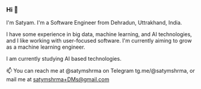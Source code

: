 <!--## Welcome to GitHub Pages

You can use the [editor on GitHub](https://github.com/satymshrma/satymshrma.github.io/edit/main/README.md) to maintain and preview the content for your website in Markdown files.

Whenever you commit to this repository, GitHub Pages will run [Jekyll](https://jekyllrb.com/) to rebuild the pages in your site, from the content in your Markdown files.

### Markdown

Markdown is a lightweight and easy-to-use syntax for styling your writing. It includes conventions for

```markdown
Syntax highlighted code block

# Header 1
## Header 2
### Header 3

- Bulleted
- List

1. Numbered
2. List

**Bold** and _Italic_ and `Code` text

[Link](url) and ![Image](src)
```

For more details see [GitHub Flavored Markdown](https://guides.github.com/features/mastering-markdown/).

### Jekyll Themes

Your Pages site will use the layout and styles from the Jekyll theme you have selected in your [repository settings](https://github.com/satymshrma/satymshrma.github.io/settings/pages). The name of this theme is saved in the Jekyll `_config.yml` configuration file.

### Support or Contact

Having trouble with Pages? Check out our [documentation](https://docs.github.com/categories/github-pages-basics/) or [contact support](https://support.github.com/contact) and we’ll help you sort it out.
-->
### Hi 👋

I'm Satyam. I'm a Software Engineer from Dehradun, Uttrakhand, India.

I have some experience in big data, machine learning, and AI technologies, and I like working with user-focused software. I'm currently aiming to grow as a machine learning engineer.

I am currently studying AI based technologies.

📫 You can reach me at @satymshrma on Telegram tg.me/@satymshrma, or mail me at satymshrma+DMs@gmail.com
<!--Below are my repositories. _(They are a bit messy, and at some places a little incomplete. But I'm working on it, so just bear with me for the while. <3)_-->
